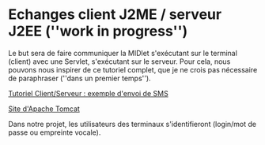 # Echanges client J2ME / serveur J2EE (''work in progress'') #

Le but sera de faire communiquer la MIDlet s'exécutant sur le terminal (client) avec une Servlet, s'exécutant sur le serveur. Pour cela, nous pouvons nous inspirer de ce tutoriel complet, que je ne crois pas nécessaire de paraphraser (''dans un premier temps'').

[Tutoriel Client/Serveur : exemple d'envoi de SMS](http://j2me.over-blog.fr/)

[Site d'Apache Tomcat](http://tomcat.apache.org/)

Dans notre projet, les utilisateurs des terminaux s'identifieront (login/mot de passe ou empreinte vocale).